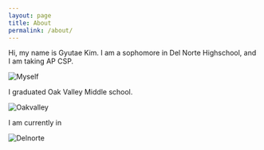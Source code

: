 ```yaml
---
layout: page
title: About
permalink: /about/
---
```


Hi, my name is Gyutae Kim. I am a sophomore in Del Norte Highschool, and I am taking AP CSP. 

![Myself]({{site.baseurl}}/images/me.jpg)

I graduated Oak Valley Middle school. 

![Oakvalley]({{site.baseurl}}/images/oakvalley.png)

I am currently in 

![Delnorte]({{site.baseurl}}/images/delnorte_logo.png)